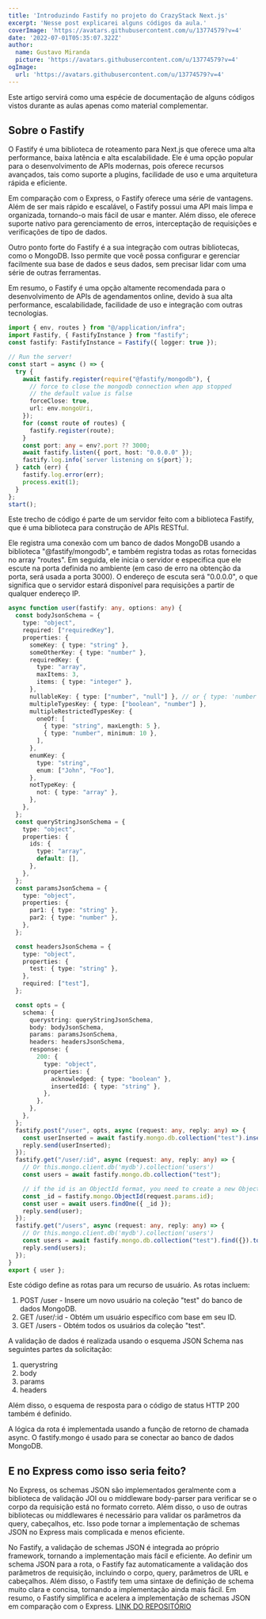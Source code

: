 ```yaml
---
title: 'Introduzindo Fastify no projeto do CrazyStack Next.js'
excerpt: 'Nesse post explicarei alguns códigos da aula.'
coverImage: 'https://avatars.githubusercontent.com/u/13774579?v=4'
date: '2022-07-01T05:35:07.322Z'
author:
  name: Gustavo Miranda
  picture: 'https://avatars.githubusercontent.com/u/13774579?v=4'
ogImage:
  url: 'https://avatars.githubusercontent.com/u/13774579?v=4'
---
```

Este artigo servirá como uma espécie de documentação de alguns códigos vistos durante as aulas apenas como material complementar.
## Sobre o Fastify
O Fastify é uma biblioteca de roteamento para Next.js que oferece uma alta performance, baixa latência e alta escalabilidade. Ele é uma opção popular para o desenvolvimento de APIs modernas, pois oferece recursos avançados, tais como suporte a plugins, facilidade de uso e uma arquitetura rápida e eficiente.

Em comparação com o Express, o Fastify oferece uma série de vantagens. Além de ser mais rápido e escalável, o Fastify possui uma API mais limpa e organizada, tornando-o mais fácil de usar e manter. Além disso, ele oferece suporte nativo para gerenciamento de erros, interceptação de requisições e verificações de tipo de dados.

Outro ponto forte do Fastify é a sua integração com outras bibliotecas, como o MongoDB. Isso permite que você possa configurar e gerenciar facilmente sua base de dados e seus dados, sem precisar lidar com uma série de outras ferramentas.

Em resumo, o Fastify é uma opção altamente recomendada para o desenvolvimento de APIs de agendamentos online, devido à sua alta performance, escalabilidade, facilidade de uso e integração com outras tecnologias.

```typescript
import { env, routes } from "@/application/infra";
import Fastify, { FastifyInstance } from "fastify";
const fastify: FastifyInstance = Fastify({ logger: true });

// Run the server!
const start = async () => {
  try {
    await fastify.register(require("@fastify/mongodb"), {
      // force to close the mongodb connection when app stopped
      // the default value is false
      forceClose: true,
      url: env.mongoUri,
    });
    for (const route of routes) {
      fastify.register(route);
    }
    const port: any = env?.port ?? 3000;
    await fastify.listen({ port, host: "0.0.0.0" });
    fastify.log.info(`server listening on ${port}`);
  } catch (err) {
    fastify.log.error(err);
    process.exit(1);
  }
};
start();
``` 
Este trecho de código é parte de um servidor feito com a biblioteca Fastify, que é uma biblioteca para construção de APIs RESTful.

Ele registra uma conexão com um banco de dados MongoDB usando a biblioteca "@fastify/mongodb", e também registra todas as rotas fornecidas no array "routes". Em seguida, ele inicia o servidor e especifica que ele escute na porta definida no ambiente (em caso de erro na obtenção da porta, será usada a porta 3000). O endereço de escuta será "0.0.0.0", o que significa que o servidor estará disponível para requisições a partir de qualquer endereço IP.

```typescript
async function user(fastify: any, options: any) {
  const bodyJsonSchema = {
    type: "object",
    required: ["requiredKey"],
    properties: {
      someKey: { type: "string" },
      someOtherKey: { type: "number" },
      requiredKey: {
        type: "array",
        maxItems: 3,
        items: { type: "integer" },
      },
      nullableKey: { type: ["number", "null"] }, // or { type: 'number', nullable: true }
      multipleTypesKey: { type: ["boolean", "number"] },
      multipleRestrictedTypesKey: {
        oneOf: [
          { type: "string", maxLength: 5 },
          { type: "number", minimum: 10 },
        ],
      },
      enumKey: {
        type: "string",
        enum: ["John", "Foo"],
      },
      notTypeKey: {
        not: { type: "array" },
      },
    },
  };
  const queryStringJsonSchema = {
    type: "object",
    properties: {
      ids: {
        type: "array",
        default: [],
      },
    },
  };
  const paramsJsonSchema = {
    type: "object",
    properties: {
      par1: { type: "string" },
      par2: { type: "number" },
    },
  };

  const headersJsonSchema = {
    type: "object",
    properties: {
      test: { type: "string" },
    },
    required: ["test"],
  };

  const opts = {
    schema: {
      querystring: queryStringJsonSchema,
      body: bodyJsonSchema,
      params: paramsJsonSchema,
      headers: headersJsonSchema,
      response: {
        200: {
          type: "object",
          properties: {
            acknowledged: { type: "boolean" },
            insertedId: { type: "string" },
          },
        },
      },
    },
  };
  fastify.post("/user", opts, async (request: any, reply: any) => {
    const userInserted = await fastify.mongo.db.collection("test").insertOne(request.body);
    reply.send(userInserted);
  });
  fastify.get("/user/:id", async (request: any, reply: any) => {
    // Or this.mongo.client.db('mydb').collection('users')
    const users = await fastify.mongo.db.collection("test");

    // if the id is an ObjectId format, you need to create a new ObjectId
    const _id = fastify.mongo.ObjectId(request.params.id);
    const user = await users.findOne({ _id });
    reply.send(user);
  });
  fastify.get("/users", async (request: any, reply: any) => {
    // Or this.mongo.client.db('mydb').collection('users')
    const users = await fastify.mongo.db.collection("test").find({}).toArray();
    reply.send(users);
  });
}
export { user };
``` 
Este código define as rotas para um recurso de usuário. As rotas incluem:

1.  POST /user - Insere um novo usuário na coleção "test" do banco de dados MongoDB.
2.  GET /user/:id - Obtém um usuário específico com base em seu ID.
3.  GET /users - Obtém todos os usuários da coleção "test".

A validação de dados é realizada usando o esquema JSON Schema nas seguintes partes da solicitação:

1.  querystring
2.  body
3.  params
4.  headers

Além disso, o esquema de resposta para o código de status HTTP 200 também é definido.

A lógica da rota é implementada usando a função de retorno de chamada async. O fastify.mongo é usado para se conectar ao banco de dados MongoDB.

## E no Express como isso seria feito?
No Express, os schemas JSON são implementados geralmente com a biblioteca de validação JOI ou o middleware body-parser para verificar se o corpo da requisição está no formato correto. Além disso, o uso de outras bibliotecas ou middlewares é necessário para validar os parâmetros da query, cabeçalhos, etc. Isso pode tornar a implementação de schemas JSON no Express mais complicada e menos eficiente.

No Fastify, a validação de schemas JSON é integrada ao próprio framework, tornando a implementação mais fácil e eficiente. Ao definir um schema JSON para a rota, o Fastify faz automaticamente a validação dos parâmetros de requisição, incluindo o corpo, query, parâmetros de URL e cabeçalhos. Além disso, o Fastify tem uma sintaxe de definição de schema muito clara e concisa, tornando a implementação ainda mais fácil. Em resumo, o Fastify simplifica e acelera a implementação de schemas JSON em comparação com o Express.
[LINK DO REPOSITÓRIO](https://github.com/gumiranda/CrazyStackNodeJs)
